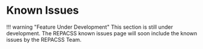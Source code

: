 # Known Issues

!!! warning "Feature Under Development"
    This section is still under development. The REPACSS known issues page will soon include the known issues by the REPACSS Team.
